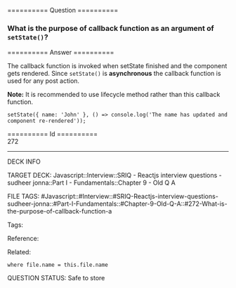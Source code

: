 ========== Question ==========  

### What is the purpose of callback function as an argument of `setState()`?  

========== Answer ==========  

The callback function is invoked when setState finished and the component gets rendered. Since `setState()` is **asynchronous** the callback function is used for any post action.

**Note:** It is recommended to use lifecycle method rather than this callback function.

<!-- codeblock-start -->
<pre><code class="hljs language-javascript"><span class="hljs-title function_">setState</span>({ <span class="hljs-attr">name</span>: <span class="hljs-string">'John'</span> }, <span class="hljs-function">() =></span> <span class="hljs-variable language_">console</span>.<span class="hljs-title function_">log</span>(<span class="hljs-string">'The name has updated and component re-rendered'</span>));
</code></pre>
<!-- codeblock-end -->

========== Id ==========  
272

---

DECK INFO

TARGET DECK: Javascript::Interview::SRIQ - Reactjs interview questions - sudheer jonna::Part I - Fundamentals::Chapter 9 - Old Q A

FILE TAGS: #Javascript::#Interview::#SRIQ-Reactjs-interview-questions-sudheer-jonna::#Part-I-Fundamentals::#Chapter-9-Old-Q-A::#272-What-is-the-purpose-of-callback-function-a

Tags:

Reference:

Related:

```dataview
where file.name = this.file.name
```
QUESTION STATUS: Safe to store

